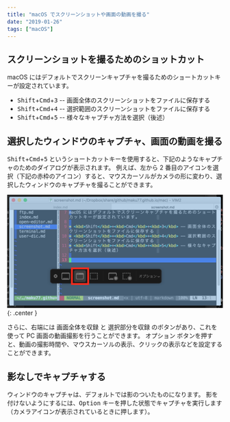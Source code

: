 ```yaml
---
title: "macOS でスクリーンショットや画面の動画を撮る"
date: "2019-01-26"
tags: ["macOS"]
---
```


スクリーンショットを撮るためのショットカット
----

macOS にはデフォルトでスクリーンキャプチャを撮るためのショートカットキーが設定されています。

* <kbd>Shift</kbd>+<kbd>Cmd</kbd>+<kbd>3</kbd> -- 画面全体のスクリーンショットをファイルに保存する
* <kbd>Shift</kbd>+<kbd>Cmd</kbd>+<kbd>4</kbd> -- 選択範囲のスクリーンショットをファイルに保存する
* <kbd>Shift</kbd>+<kbd>Cmd</kbd>+<kbd>5</kbd> -- 様々なキャプチャ方法を選択（後述）


選択したウィンドウのキャプチャ、画面の動画を撮る
----

<kbd>Shift</kbd>+<kbd>Cmd</kbd>+<kbd>5</kbd> というショートカットキーを使用すると、下記のようなキャプチャのためのダイアログが表示されます。
例えば、左から 2 番目のアイコンを選択（下記の赤枠のアイコン）すると、マウスカーソルがカメラの形に変わり、選択したウィンドウのキャプチャを撮ることができます。

![screenshot.png](screenshot.png){: .center }

さらに、右端には <samp>画面全体を収録</samp> と <samp>選択部分を収録</samp> のボタンがあり、これを使って PC 画面の動画撮影を行うことができます。
<samp>オプション</samp> ボタンを押すと、動画の撮影時間や、マウスカーソルの表示、クリックの表示などを設定することができます。


影なしでキャプチャする
----

ウィンドウのキャプチャは、デフォルトでは影のついたものになります。
影を付けないようにするには、<kbd>Option</kbd> キーを押した状態でキャプチャを実行します（カメラアイコンが表示されているときに押します）。

